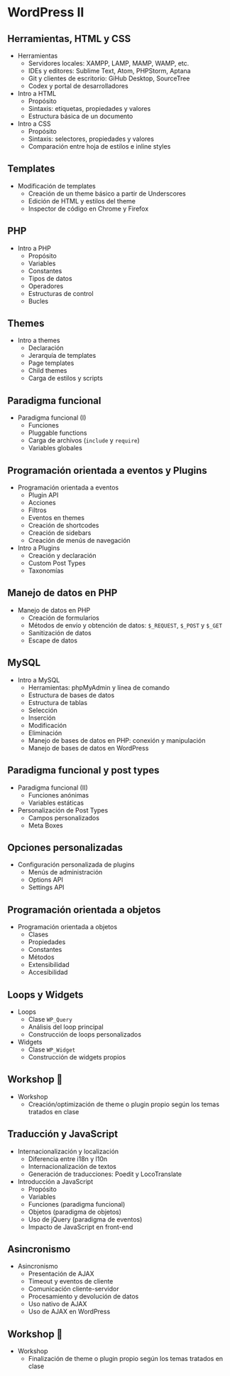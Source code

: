 # WordPress II

## Herramientas, HTML y CSS 

  * Herramientas
    * Servidores locales: XAMPP, LAMP, MAMP, WAMP, etc.
    * IDEs y editores: Sublime Text, Atom, PHPStorm, Aptana
    * Git y clientes de escritorio: GiHub Desktop, SourceTree
    * Codex y portal de desarrolladores
  * Intro a HTML
    * Propósito
    * Sintaxis: etiquetas, propiedades y valores
    * Estructura básica de un documento
  * Intro a CSS
    * Propósito
    * Sintaxis: selectores, propiedades y valores
    * Comparación entre hoja de estilos e inline styles
    
## Templates 

  * Modificación de templates
    * Creación de un theme básico a partir de Underscores
    * Edición de HTML y estilos del theme
    * Inspector de código en Chrome y Firefox


## PHP  

  * Intro a PHP
    * Propósito
    * Variables
    * Constantes
    * Tipos de datos
    * Operadores
    * Estructuras de control
    * Bucles
    
## Themes

  * Intro a themes
    * Declaración
    * Jerarquía de templates
    * Page templates
    * Child themes
    * Carga de estilos y scripts

## Paradigma funcional 

  * Paradigma funcional (I)
    * Funciones
    * Pluggable functions
    * Carga de archivos (`include` y `require`)
    * Variables globales
    
## Programación orientada a eventos y Plugins

  * Programación orientada a eventos
    * Plugin API
    * Acciones
    * Filtros
    * Eventos en themes
    * Creación de shortcodes
    * Creación de sidebars
    * Creación de menús de navegación
  * Intro a Plugins
    * Creación y declaración
    * Custom Post Types
    * Taxonomías
 

## Manejo de datos en PHP 

  * Manejo de datos en PHP
    * Creación de formularios
    * Métodos de envío y obtención de datos: `$_REQUEST`, `$_POST` y `$_GET`
    * Sanitización de datos
    * Escape de datos
    
## MySQL  

  * Intro a MySQL
    * Herramientas: phpMyAdmin y línea de comando
    * Estructura de bases de datos
    * Estructura de tablas
    * Selección
    * Inserción
    * Modificación
    * Eliminación
    * Manejo de bases de datos en PHP: conexión y manipulación
    * Manejo de bases de datos en WordPress


## Paradigma funcional y post types 

  * Paradigma funcional (II)
    * Funciones anónimas
    * Variables estáticas
  * Personalización de Post Types
    * Campos personalizados
    * Meta Boxes
    
## Opciones personalizadas   

  * Configuración personalizada de plugins
    * Menús de administración
    * Options API
    * Settings API

## Programación orientada a objetos 

  * Programación orientada a objetos
    * Clases
    * Propiedades
    * Constantes
    * Métodos
    * Extensibilidad
    * Accesibilidad
    
## Loops y Widgets 

  * Loops
    * Clase `WP_Query`
    * Análisis del loop principal
    * Construcción de loops personalizados
  * Widgets
    * Clase `WP_Widget`
    * Construcción de widgets propios


## Workshop :large_blue_circle: 

  * Workshop
    * Creación/optimización de theme o plugin propio según los temas tratados en clase
    
## Traducción y JavaScript  

  * Internacionalización y localización
    * Diferencia entre i18n y l10n
    * Internacionalización de textos
    * Generación de traducciones: Poedit y LocoTranslate
  * Introducción a JavaScript
    * Propósito
    * Variables
    * Funciones (paradigma funcional)
    * Objetos (paradigma de objetos)
    * Uso de jQuery (paradigma de eventos)
    * Impacto de JavaScript en front-end

##  Asincronismo 

  * Asincronismo
    * Presentación de AJAX
    * Timeout y eventos de cliente
    * Comunicación cliente-servidor
    * Procesamiento y devolución de datos
    * Uso nativo de AJAX
    * Uso de AJAX en WordPress

## Workshop :checkered_flag:

  * Workshop
    * Finalización de theme o plugin propio según los temas tratados en clase  
